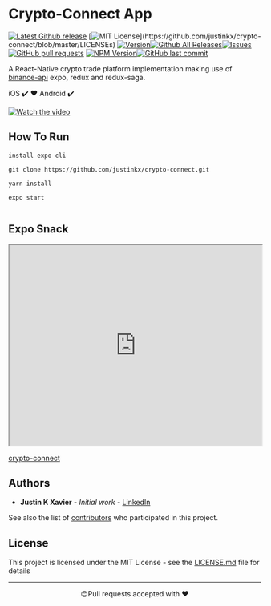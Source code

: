 # Crypto-Connect App

[![Latest Github release](https://img.shields.io/github/release/justinkx/crypto-connect.svg)](https://github.com/justinkx/crypto-connect/releases/latest)
[![MIT License](https://img.shields.io/apm/l/atomic-design-ui.svg?)](https://github.com/justinkx/crypto-connect/blob/master/LICENSEs)
[![Version](https://badge.fury.io/gh/tterb%2FHyde.svg)](https://badge.fury.io/gh/tterb%2FHyde)[![Github All Releases](https://img.shields.io/github/downloads/justinkx/crypto-connect/total.svg?style=flat)]()[![Issues](https://img.shields.io/github/issues-raw/justinkx/crypto-connect.svg?maxAge=25000)](https://github.com/justinkx/crypto-connect/issues) [![GitHub pull requests](https://img.shields.io/github/issues-pr/justinkx/crypto-connect.svg?style=flat)]()
[![NPM Version](https://img.shields.io/npm/v/npm.svg?style=flat)]()[![GitHub last commit](https://img.shields.io/github/last-commit/justinkx/crypto-connect.svg?style=flat)]()

A React-Native crypto trade platform implementation making use of [binance-api](https://github.com/binance/binance-spot-api-docs/blob/master/web-socket-streams.md) expo, redux and redux-saga.

iOS ✔️ ❤️ Android ✔️

[![Watch the video](https://user-images.githubusercontent.com/28846043/117689156-1b5b8600-b1d7-11eb-98f4-3a77a54f39e3.jpeg)](https://user-images.githubusercontent.com/28846043/117688729-adaf5a00-b1d6-11eb-840a-7ba69916667b.mp4)

## How To Run

```
install expo cli

git clone https://github.com/justinkx/crypto-connect.git

yarn install

expo start


```

## Expo Snack

<iframe
  src="https://snack.expo.io/@justinkx/crypto-connect"
  style="width:100%; height:400px;"
></iframe>

[crypto-connect](https://snack.expo.io/@justinkx/crypto-connect)

## Authors

- **Justin K Xavier** - _Initial work_ - [LinkedIn](https://www.linkedin.com/in/justin-k-xavier-59b82710a/)

See also the list of [contributors](https://github.com/justinkx/crypto-connect/graphs/contributors) who participated in this project.

## License

This project is licensed under the MIT License - see the [LICENSE.md](LICENSE.md) file for details

---

<p align="center">😊Pull requests accepted with ❤️</p>
